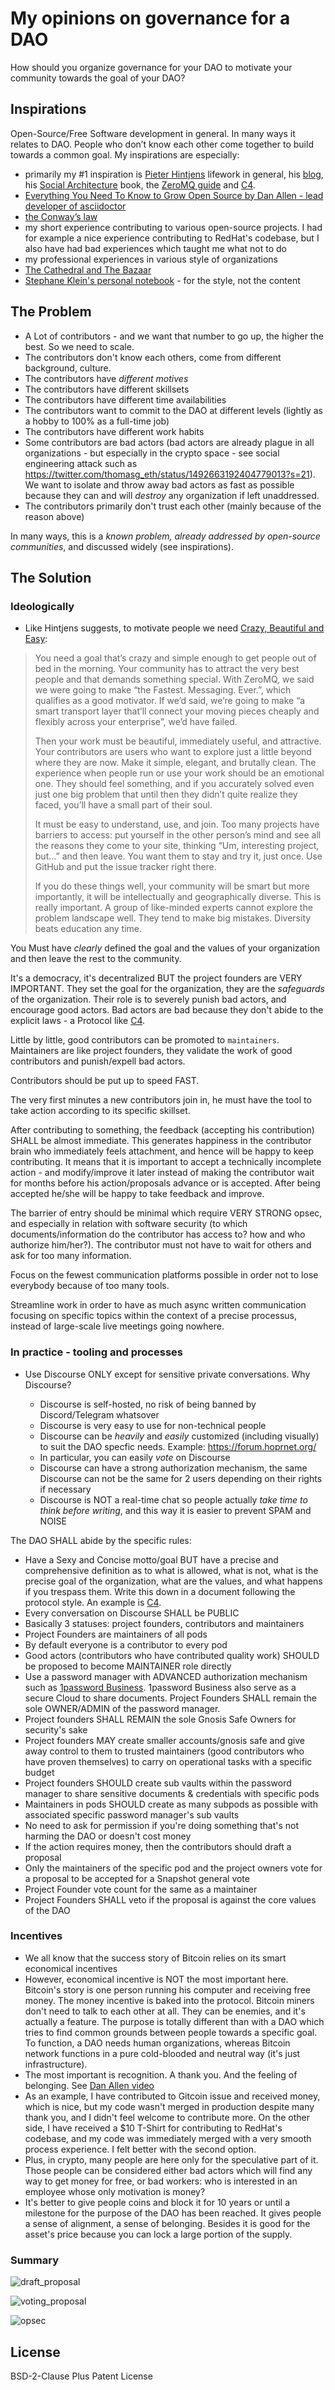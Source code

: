 # My opinions on governance for a DAO

How should you organize governance for your DAO to motivate your community towards the goal of your DAO?

## Inspirations

Open-Source/Free Software development in general.
In many ways it relates to DAO. People who don’t know each other come together to build towards a common goal. My inspirations are especially:

- primarily my #1 inspiration is [Pieter Hintjens](https://en.wikipedia.org/wiki/Pieter_Hintjens) lifework in general, his [blog](http://hintjens.com/), his [Social Architecture](https://hintjens.gitbooks.io/social-architecture/content/) book, the [ZeroMQ guide](https://zguide.zeromq.org/doc) and [C4](https://hintjens.gitbooks.io/social-architecture/content/chapter4.html).
- [Everything You Need To Know to Grow Open Source by Dan Allen - lead developer of asciidoctor](https://www.youtube.com/watch?v=a_vqg-go8XI)
- [the Conway’s law](https://en.wikipedia.org/wiki/Conway%27s_law)
- my short experience contributing to various open-source projects. I had for example a nice experience contributing to RedHat's codebase, but I also have had bad experiences which taught me what not to do
- my professional experiences in various style of organizations
- [The Cathedral and The Bazaar](https://en.wikipedia.org/wiki/The_Cathedral_and_the_Bazaar)
- [Stephane Klein's personal notebook](https://github.com/stephane-klein/personnal-notebook) - for the style, not the content

## The Problem

- A Lot of contributors - and we want that number to go up, the higher the best. So we need to scale.
- The contributors don't know each others, come from different background, culture.
- The contributors have _different motives_
- The contributors have different skillsets
- The contributors have different time availabilities
- The contributors want to commit to the DAO at different levels (lightly as a hobby to 100% as a full-time job)
- The contributors have different work habits
- Some contributors are bad actors (bad actors are already plague in all organizations - but especially in the crypto space - see social engineering attack such as https://twitter.com/thomasg_eth/status/1492663192404779013?s=21). We want to isolate and throw away bad actors as fast as possible because they can and will _destroy_ any organization if left unaddressed.
- The contributors primarily don't trust each other (mainly because of the reason above)

In many ways, this is a _known problem, already addressed by open-source communities_, and discussed widely (see inspirations).

## The Solution

### Ideologically

- Like Hintjens suggests, to motivate people we need [Crazy, Beautiful and Easy](https://zguide.zeromq.org/docs/chapter6/#Crazy-Beautiful-and-Easy):

> You need a goal that’s crazy and simple enough to get people out of bed in the morning. Your community has to attract the very best people and that demands something special. With ZeroMQ, we said we were going to make “the Fastest. Messaging. Ever.”, which qualifies as a good motivator. If we’d said, we’re going to make “a smart transport layer that’ll connect your moving pieces cheaply and flexibly across your enterprise”, we’d have failed.
>
> Then your work must be beautiful, immediately useful, and attractive. Your contributors are users who want to explore just a little beyond where they are now. Make it simple, elegant, and brutally clean. The experience when people run or use your work should be an emotional one. They should feel something, and if you accurately solved even just one big problem that until then they didn’t quite realize they faced, you’ll have a small part of their soul.
>
> It must be easy to understand, use, and join. Too many projects have barriers to access: put yourself in the other person’s mind and see all the reasons they come to your site, thinking “Um, interesting project, but…” and then leave. You want them to stay and try it, just once. Use GitHub and put the issue tracker right there.
>
> If you do these things well, your community will be smart but more importantly, it will be intellectually and geographically diverse. This is really important. A group of like-minded experts cannot explore the problem landscape well. They tend to make big mistakes. Diversity beats education any time.

You Must have _clearly_ defined the goal and the values of your organization and then leave the rest to the community.

It's a democracy, it's decentralized BUT the project founders are VERY IMPORTANT. They set the goal for the organization, they are the _safeguards_ of the organization. Their role is to severely punish bad actors, and encourage good actors. Bad actors are bad because they don't abide to the explicit laws - a Protocol like [C4](https://hintjens.gitbooks.io/social-architecture/content/chapter4.html).

Little by little, good contributors can be promoted to `maintainers`. Maintainers are like project founders, they validate the work of good contributors and punish/expell bad actors.

Contributors should be put up to speed FAST.

The very first minutes a new contributors join in, he must have the tool to take action according to its specific skillset.

After contributing to something, the feedback (accepting his contribution) SHALL be almost immediate. This generates happiness in the contributor brain who immediately feels attachment, and hence will be happy to keep contributing. It means that it is important to accept a technically incomplete action - and modify/improve it later instead of making the contributor wait for months before his action/proposals advance or is accepted. After being accepted he/she will be happy to take feedback and improve.

The barrier of entry should be minimal which require VERY STRONG opsec, and especially in relation with software security (to which documents/information do the contributor has access to? how and who authorize him/her?). The contributor must not have to wait for others and ask for too many information.

Focus on the fewest communication platforms possible in order not to lose everybody because of too many tools.

Streamline work in order to have as much async written communication focusing on specific topics within the context of a precise processus, instead of large-scale live meetings going nowhere.

### In practice - tooling and processes

- Use Discourse ONLY except for sensitive private conversations. Why Discourse?

  - Discourse is self-hosted, no risk of being banned by Discord/Telegram whatsover
  - Discourse is very easy to use for non-technical people
  - Discourse can be _heavily_ and _easily_ customized (including visually) to suit the DAO specfic needs. Example: https://forum.hoprnet.org/
  - In particular, you can easily _vote_ on Discourse
  - Discourse can have a strong authorization mechanism, the same Discourse can not be the same for 2 users depending on their rights if necessary
  - Discourse is NOT a real-time chat so people actually _take time to think before writing_, and this way it is easier to prevent SPAM and NOISE

The DAO SHALL abide by the specific rules:

- Have a Sexy and Concise motto/goal BUT have a precise and comprehensive definition as to what is allowed, what is not, what is the precise goal of the organization, what are the values, and what happens if you trespass them. Write this down in a document following the protocol style. An example is [C4](https://hintjens.gitbooks.io/social-architecture/content/chapter4.html).
- Every conversation on Discourse SHALL be PUBLIC
- Basically 3 statuses: project founders, contributors and maintainers
- Project Founders are maintainers of all pods
- By default everyone is a contributor to every pod
- Good actors (contributors who have contributed quality work) SHOULD be proposed to become MAINTAINER role directly
- Use a password manager with ADVANCED authorization mechanism such as [1password Business](https://1password.com/teams/pricing). 1password Business also serve as a secure Cloud to share documents. Project Founders SHALL remain the sole OWNER/ADMIN of the password manager.
- Project founders SHALL REMAIN the sole Gnosis Safe Owners for security's sake
- Project founders MAY create smaller accounts/gnosis safe and give away control to them to trusted maintainers (good contributors who have proven themselves) to carry on operational tasks with a specific budget
- Project founders SHOULD create sub vaults within the password manager to share sensitive documents & credentials with specific pods
- Maintainers in pods SHOULD create as many subpods as possible with associated specific password manager's sub vaults
- No need to ask for permission if you're doing something that's not harming the DAO or doesn't cost money
- If the action requires money, then the contributors should draft a proposal
- Only the maintainers of the specific pod and the project owners vote for a proposal to be accepted for a Snapshot general vote
- Project Founder vote count for the same as a maintainer
- Project Founders SHALL veto if the proposal is against the core values of the DAO

### Incentives

- We all know that the success story of Bitcoin relies on its smart economical incentives
- However, economical incentive is NOT the most important here. Bitcoin's story is one person running his computer and receiving free money. The money incentive is baked into the protocol. Bitcoin miners don't need to talk to each other at all. They can be enemies, and it's actually a feature. The purpose is totally different than with a DAO which tries to find common grounds between people towards a specific goal. To function, a DAO needs human organizations, whereas Bitcoin network functions in a pure cold-blooded and neutral way (it's just infrastructure).
- The most important is recognition. A thank you. And the feeling of belonging. See [Dan Allen video](https://www.youtube.com/watch?v=a_vqg-go8XI)
- As an example, I have contributed to Gitcoin issue and received money, which is nice, but my code wasn't merged in production despite many thank you, and I didn't feel welcome to contribute more. On the other side, I have received a $10 T-Shirt for contributing to RedHat's codebase, and my code was immediately merged with a very smooth process experience. I felt better with the second option.
- Plus, in crypto, many people are here only for the speculative part of it. Those people can be considered either bad actors which will find any way to get money for free, or bad workers: who is interested in an employee whose only motivation is money?
- It's better to give people coins and block it for 10 years or until a milestone for the purpose of the DAO has been reached. It gives people a sense of alignment, a sense of belonging. Besides it is good for the asset's price because you can lock a large portion of the supply.

### Summary

![draft_proposal](./draft_proposal.png)

![voting_proposal](./voting_proposal.png)

![opsec](./opsec.png)

## License

BSD-2-Clause Plus Patent License
